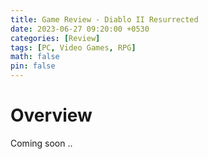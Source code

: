 ```yaml
---
title: Game Review - Diablo II Resurrected
date: 2023-06-27 09:20:00 +0530
categories: [Review]
tags: [PC, Video Games, RPG]
math: false
pin: false
---
```


# Overview

Coming soon ..

